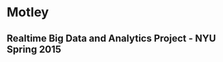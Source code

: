 # Motley
Realtime Big Data and Analytics Project - NYU Spring 2015
---------------------------------------------------------
